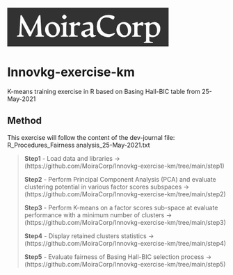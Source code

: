  ![MoiraCorp logo](/assets/images/MoiraCorp_Capture.jpg)
# Innovkg-exercise-km
 K-means training exercise in R based on Basing Hall-BIC table from 25-May-2021

## Method
 This exercise will follow the content of the dev-journal file: R_Procedures_Fairness analysis_25-May-2021.txt

 > <p><strong>Step1</strong> - Load data and libraries -> (https://github.com/MoiraCorp/Innovkg-exercise-km/tree/main/step1)</p>
 > <p><strong>Step2</strong> - Perform Principal Component Analysis (PCA) and evaluate clustering potential in various factor scores subspaces -> (https://github.com/MoiraCorp/Innovkg-exercise-km/tree/main/step2)</p>
 > <p><strong>Step3</strong> - Perform K-means on a factor scores sub-space at evaluate performance with a minimum number of clusters -> (https://github.com/MoiraCorp/Innovkg-exercise-km/tree/main/step3)</p>
 > <p><strong>Step4</strong> - Display retained clusters statistics -> (https://github.com/MoiraCorp/Innovkg-exercise-km/tree/main/step4)</p>
 > <p><strong>Step5</strong> - Evaluate fairness of Basing Hall-BIC selection process -> (https://github.com/MoiraCorp/Innovkg-exercise-km/tree/main/step5)</p>

